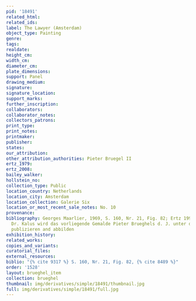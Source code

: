```yaml
---
pid: '18491'
related_html: 
related_ids: 
label: The Lawyer (Amsterdam)
object_type: Painting
genre: 
tags: 
realdate: 
height_cm: 
width_cm: 
diameter_cm: 
plate_dimensions: 
support: Panel
drawing_medium: 
signature: 
signature_location: 
support_marks: 
further_inscription: 
collaborators: 
collaborator_notes: 
collectors_patrons: 
print_type: 
print_notes: 
printmaker: 
publisher: 
states: 
our_attribution: 
other_attribution_authorities: Pieter Bruegel II
ertz_1979: 
ertz_2008: 
bailey_walker: 
hollstein_no: 
collection_type: Public
location_country: Netherlands
location_city: Amsterdam
location_collection: Galerie Six
location_or_most_recent_sale_notes: No. 10
provenance: 
bibliography: Georges Maarlier, 1969, S. 160, Nr. 21, Fig. 82; Ertz 1998, Kat. 143.
  Dr. Kalus wird das vorliegende Gemalde Pieter Brueghels d. J. unter der Nr. 144a
  publizieren and abbilden
exhibition_history: 
related_works: 
copies_and_variants: 
curatorial_files: 
external_resources: 
biblio: "{% cite 9317 %} S. 160, Nr. 21, Fig. 82, {% cite 8489 %}"
order: '1528'
layout: brueghel_item
collection: brueghel
thumbnail: img/derivatives/simple/18491/thumbnail.jpg
full: img/derivatives/simple/18491/full.jpg
---
```

